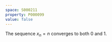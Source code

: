 ```yaml
---
space: S000211
property: P000099
value: false
---
```


The sequence $x_n=n$ converges to both $0$ and $1$.
